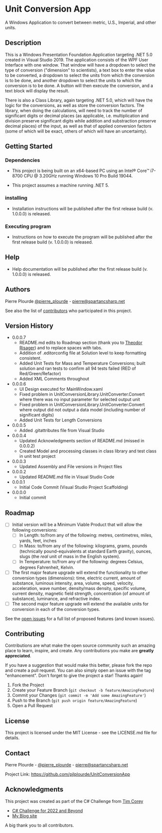 # Unit Conversion App

A Windows Application to convert between metric, U.S., Imperial, and other units.

## Description

This is a Windows Presentation Foundation Application targeting .NET 5.0 created in Visual Studio 2019. The application consists of the WPF User Interface with one window. That window will have a dropdown to select the type of conversion ("dimension" to scientists), a text box to enter the value to be converted, a dropdown to select the units from which the conversion is to be done, and another dropdown to select the units to which the conversion is to be done. A button will then execute the conversion, and a text block will display the result.

There is also a Class Library, again targeting .NET 5.0, which will have the logic for the conversions, as well as store the conversion factors. The library, when doing the calculations, will need to track the number of significant digits or decimal places (as applicable, i.e. multiplication and division preserve significant digits while addition and substraction preserve decimal places) of the input, as well as that of applied conversion factors (some of which will be exact, others of which will have an uncertainty).

## Getting Started

### Dependencies

-	This project is being built on an x64-based PC using an Intel® Core™ i7-8700 CPU @ 3.20GHz running Windows 10 Pro Build 19044.

-	This project assumes a machine running .NET 5.

### installing

-	Installation instructions will be published after the first release build (v. 1.0.0.0) is released.

### Executing program

-	Instructions on how to execute the program will be published after the first release build (v. 1.0.0.0) is released.

## Help

-	Help documentation will be published after the first release build (v. 1.0.0.0) is released.

## Authors

Pierre Plourde [@pierre_plourde](https://twitter.com/pierre_plourde) - pierre@spartancsharp.net

See also the list of [contributors](https://github.com/pjlplourde/UnitConversionApp/contributors) who participated in this project.

## Version History

-	0.0.0.7
	-	README.md edits to Roadmap section (thank you to [Theodor Risager](https://www.linkedin.com/in/theodor-risager/)) and to replace spaces with tabs.
	-	Addition of .editorconfig file at Solution level to keep formatting consistent.
	-	Added Unit Tests for Mass and Temperature Conversions; built solution and ran tests to confirm all 94 tests failed (RED of Red/Green/Refactor)
	-	Added XML Comments throughout
-	0.0.0.6
	-	UI Design executed for MainWindow.xaml
	-	Fixed problem in UnitConversionLibrary.UnitConverter.Convert where there was no input parameter for selected output unit
	-	Fixed problem in UnitConversionLibrary.UnitConverter.Convert where output did not output a data model (including number of significant digits)
	-	Added Unit Tests for Length Conversions
-	0.0.0.5
	-	Added .gitattributes file from Visual Studio
-	0.0.0.4
	-	Updated Acknowledgments section of README.md (missed in 0.0.0.2)
	-	Created Model and processing classes in class library and test class in unit test project
-	0.0.0.3
	-	Updated Assembly and File versions in Project files
-	0.0.0.2
	-	Updated README.md file in Visual Studio Code
-	0.0.0.1
	-	Initial Code Commit (Visual Studio Project Scaffolding)
-	0.0.0.0
	-	Initial commit

## Roadmap

-	[ ] Initial version will be a Minimum Viable Product that will allow the following conversions:
	-	[ ] In Length: to/from any of the following: metres, centimetres, miles, yards, feet, inches
	-	[ ] In Mass: to/from any of the following: kilograms, grams, pounds (technically pound-equivalents at standard Earth gravity), ounces, slugs (the _real_ unit of mass in the English system).
	-	[ ] In Temperature: to/from any of the following: degrees Celsius, degrees Fahrenheit, Kelvin.
-	[ ] The first major feature upgrade will extend the functionality to other conversion types (dimensions): time, electric current, amount of substance, luminous intensity, area, volume, speed, velocity, acceleration, wave number, density/mass density, specific volume, current density, magnetic field strength, concentration (of amount of substance), luminance, and refractive index.
-	[ ] The second major feature upgrade will extend the available units for conversion in each of the conversion types.

See the [open issues](https://github.com/pjlplourde/UnitConversionApp/issues) for a full list of proposed features (and known issues).

## Contributing

Contributions are what make the open source community such an amazing place to learn, inspire, and create. Any contributions you make are **greatly appreciated**.

If you have a suggestion that would make this better, please fork the repo and create a pull request. You can also simply open an issue with the tag "enhancement".
Don't forget to give the project a star! Thanks again!

1. Fork the Project
2. Create your Feature Branch (`git checkout -b feature/AmazingFeature`)
3. Commit your Changes (`git commit -m 'Add some AmazingFeature'`)
4. Push to the Branch (`git push origin feature/AmazingFeature`)
5. Open a Pull Request

## License

This project is licensed under the MIT License - see the LICENSE.md file for details.

## Contact

Pierre Plourde - [@pierre_plourde](https://twitter.com/pierre_plourde) - pierre@spartancsharp.net

Project Link: https://github.com/pjlplourde/UnitConversionApp

## Acknowledgments

This project was created as part of the C# Challenge from [Tim Corey](https://www.iamtimcorey.com/)

-	[C# Challenge for 2022 and Beyond](https://www.youtube.com/watch?v=Dn_xVbIn8iw)
-	[My Blog site](https://spartancsharp.net/)

A big thank you to all contributors.
